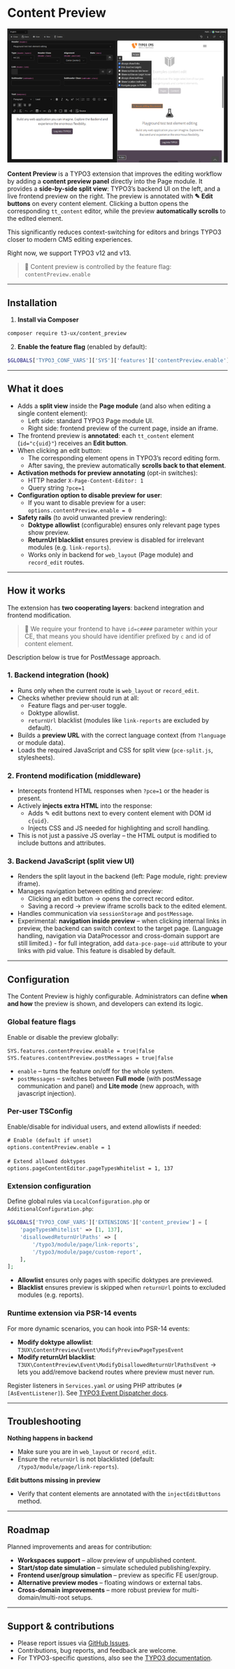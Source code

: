 # Content Preview
![Content preview](./Resources/Public/Images/screenshot.png?raw=true "Content preview")

**Content Preview** is a TYPO3 extension that improves the editing workflow by adding a **content preview panel** directly into the Page module.
It provides a **side-by-side split view**: TYPO3’s backend UI on the left, and a live frontend preview on the right. The preview is annotated with **✎ Edit buttons** on every content element. Clicking a button opens the corresponding `tt_content` editor, while the preview **automatically scrolls** to the edited element.

This significantly reduces context-switching for editors and brings TYPO3 closer to modern CMS editing experiences.

Right now, we support TYPO3 v12 and v13.

> 🔧 Content preview is controlled by the feature flag: `contentPreview.enable`

---

## Installation

1. **Install via Composer**

```bash
composer require t3-ux/content_preview
```

2. **Enable the feature flag** (enabled by default):

```php
$GLOBALS['TYPO3_CONF_VARS']['SYS']['features']['contentPreview.enable'] = true
```

---

## What it does

- Adds a **split view** inside the **Page module** (and also when editing a single content element):
    - Left side: standard TYPO3 Page module UI.
    - Right side: frontend preview of the current page, inside an iframe.
- The frontend preview is **annotated**: each `tt_content` element (`id="c{uid}"`) receives an **Edit button**.
- When clicking an edit button:
    - The corresponding element opens in TYPO3’s record editing form.
    - After saving, the preview automatically **scrolls back to that element**.
- **Activation methods for preview annotating** (opt-in switches):
    - HTTP header `X-Page-Content-Editor: 1`
    - Query string `?pce=1`
- **Configuration option to disable preview for user**:
    - If you want to disable preview for a user: `options.contentPreview.enable = 0`
- **Safety rails** (to avoid unwanted preview rendering):
    - **Doktype allowlist** (configurable) ensures only relevant page types show preview.
    - **ReturnUrl blacklist** ensures preview is disabled for irrelevant modules (e.g. `link-reports`).
    - Works only in backend for `web_layout` (Page module) and `record_edit` routes.

---

## How it works

The extension has **two cooperating layers**: backend integration and frontend modification.

> 🔧 We require your frontend to have ```id=c####``` parameter within your CE, that means you should have identifier prefixed by ```c``` and id of content element.

Description below is true for PostMessage approach.

### 1. Backend integration (hook)

- Runs only when the current route is `web_layout` or `record_edit`.
- Checks whether preview should run at all:
    - Feature flags and per-user toggle.
    - Doktype allowlist.
    - `returnUrl` blacklist (modules like `link-reports` are excluded by default).
- Builds a **preview URL** with the correct language context (from `?language` or module data).
- Loads the required JavaScript and CSS for split view (`pce-split.js`, stylesheets).

### 2. Frontend modification (middleware)

- Intercepts frontend HTML responses when `?pce=1` or the header is present.
- Actively **injects extra HTML** into the response:
    - Adds ✎ edit buttons next to every content element with DOM id `c{uid}`.
    - Injects CSS and JS needed for highlighting and scroll handling.
- This is not just a passive JS overlay – the HTML output is modified to include buttons and attributes.

### 3. Backend JavaScript (split view UI)

- Renders the split layout in the backend (left: Page module, right: preview iframe).
- Manages navigation between editing and preview:
    - Clicking an edit button → opens the correct record editor.
    - Saving a record → preview iframe scrolls back to the edited element.
- Handles communication via `sessionStorage` and `postMessage`.
- Experimental: **navigation inside preview** – when clicking internal links in preview, the backend can switch context to the target page. (Language handling, navigation via DataProcessor and cross-domain support are still limited.) - for full integration, add ```data-pce-page-uid``` attribute to your links with pid value. This feature is disabled by default.

---

## Configuration

The Content Preview is highly configurable. Administrators can define **when and how** the preview is shown, and developers can extend its logic.

### Global feature flags

Enable or disable the preview globally:

```typoscript
SYS.features.contentPreview.enable = true|false
SYS.features.contentPreview.postMessages = true|false
```

- `enable` – turns the feature on/off for the whole system.
- `postMessages` – switches between **Full mode** (with postMessage communication and panel) and **Lite mode** (new approach, with javascript injection).

### Per-user TSConfig

Enable/disable for individual users, and extend allowlists if needed:

```typoscript
# Enable (default if unset)
options.contentPreview.enable = 1

# Extend allowed doktypes
options.pageContentEditor.pageTypesWhitelist = 1, 137
```

### Extension configuration

Define global rules via `LocalConfiguration.php` or `AdditionalConfiguration.php`:

```php
$GLOBALS['TYPO3_CONF_VARS']['EXTENSIONS']['content_preview'] = [
    'pageTypesWhitelist' => [1, 137],
    'disallowedReturnUrlPaths' => [
        '/typo3/module/page/link-reports',
        '/typo3/module/page/custom-report',
    ],
];
```

- **Allowlist** ensures only pages with specific doktypes are previewed.
- **Blacklist** ensures preview is skipped when `returnUrl` points to excluded modules (e.g. reports).

### Runtime extension via PSR-14 events

For more dynamic scenarios, you can hook into PSR-14 events:

- **Modify doktype allowlist**: `T3UX\ContentPreview\Event\ModifyPreviewPageTypesEvent`
- **Modify returnUrl blacklist**: `T3UX\ContentPreview\Event\ModifyDisallowedReturnUrlPathsEvent`
  → lets you add/remove backend routes where preview must never run.

Register listeners in `Services.yaml` *or* using PHP attributes (`#[AsEventListener]`).
See [TYPO3 Event Dispatcher docs](https://docs.typo3.org/m/typo3/reference-coreapi/main/en-us/ApiOverview/Events/EventDispatcher/Index.html).

---

## Troubleshooting

**Nothing happens in backend**
- Make sure you are in `web_layout` or `record_edit`.
- Ensure the `returnUrl` is not blacklisted (default: `/typo3/module/page/link-reports`).

**Edit buttons missing in preview**
- Verify that content elements are annotated with the `injectEditButtons` method.

---

## Roadmap

Planned improvements and areas for contribution:

- **Workspaces support** – allow preview of unpublished content.
- **Start/stop date simulation** – simulate scheduled publishing/expiry.
- **Frontend user/group simulation** – preview as specific FE user/group.
- **Alternative preview modes** – floating windows or external tabs.
- **Cross-domain improvements** – more robust preview for multi-domain/multi-root setups.

---

## Support & contributions

- Please report issues via [GitHub Issues](https://github.com/t3-ux/content_preview/issues).
- Contributions, bug reports, and feedback are welcome.
- For TYPO3-specific questions, also see the [TYPO3 documentation](https://docs.typo3.org).
